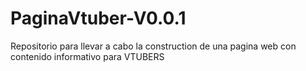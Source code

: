 # PaginaVtuber-V0.0.1
Repositorio para llevar a cabo la construction de una pagina web con contenido informativo para VTUBERS
